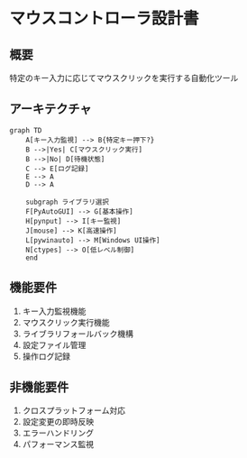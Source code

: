 # マウスコントローラ設計書

## 概要
特定のキー入力に応じてマウスクリックを実行する自動化ツール

## アーキテクチャ
```mermaid
graph TD
    A[キー入力監視] --> B{特定キー押下?}
    B -->|Yes| C[マウスクリック実行]
    B -->|No| D[待機状態]
    C --> E[ログ記録]
    E --> A
    D --> A
    
    subgraph ライブラリ選択
    F[PyAutoGUI] --> G[基本操作]
    H[pynput] --> I[キー監視]
    J[mouse] --> K[高速操作]
    L[pywinauto] --> M[Windows UI操作]
    N[ctypes] --> O[低レベル制御]
    end
```

## 機能要件
1. キー入力監視機能
2. マウスクリック実行機能
3. ライブラリフォールバック機構
4. 設定ファイル管理
5. 操作ログ記録

## 非機能要件
1. クロスプラットフォーム対応
2. 設定変更の即時反映
3. エラーハンドリング
4. パフォーマンス監視
